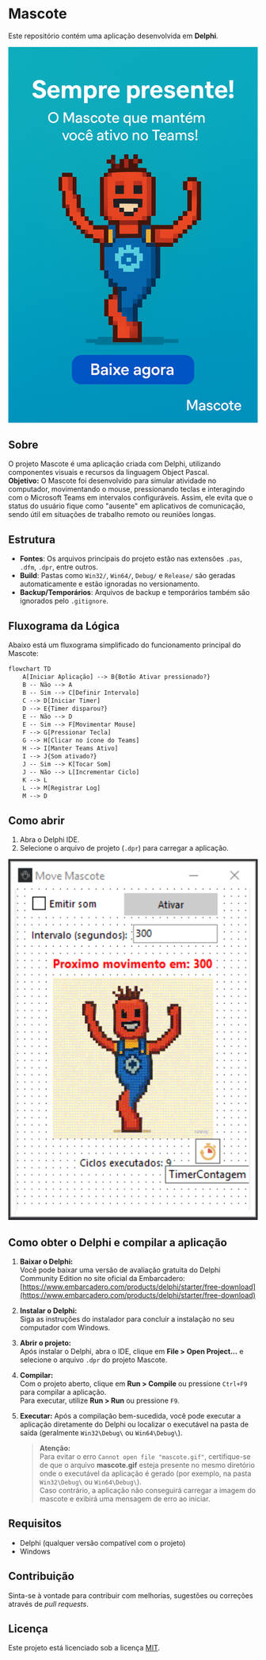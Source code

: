 # Mascote

Este repositório contém uma aplicação desenvolvida em **Delphi**.

<p align="center">
  <img src="image/mascote.png" alt="Mascote" width="510"/>
</p>

## Sobre

O projeto Mascote é uma aplicação criada com Delphi, utilizando componentes visuais e recursos da linguagem Object Pascal.  
**Objetivo:** O Mascote foi desenvolvido para simular atividade no computador, movimentando o mouse, pressionando teclas e interagindo com o Microsoft Teams em intervalos configuráveis. Assim, ele evita que o status do usuário fique como "ausente" em aplicativos de comunicação, sendo útil em situações de trabalho remoto ou reuniões longas.

## Estrutura

- **Fontes**: Os arquivos principais do projeto estão nas extensões `.pas`, `.dfm`, `.dpr`, entre outros.
- **Build**: Pastas como `Win32/`, `Win64/`, `Debug/` e `Release/` são geradas automaticamente e estão ignoradas no versionamento.
- **Backup/Temporários**: Arquivos de backup e temporários também são ignorados pelo `.gitignore`.

## Fluxograma da Lógica

Abaixo está um fluxograma simplificado do funcionamento principal do Mascote:

```mermaid
flowchart TD
    A[Iniciar Aplicação] --> B{Botão Ativar pressionado?}
    B -- Não --> A
    B -- Sim --> C[Definir Intervalo]
    C --> D[Iniciar Timer]
    D --> E{Timer disparou?}
    E -- Não --> D
    E -- Sim --> F[Movimentar Mouse]
    F --> G[Pressionar Tecla]
    G --> H[Clicar no ícone do Teams]
    H --> I[Manter Teams Ativo]
    I --> J{Som ativado?}
    J -- Sim --> K[Tocar Som]
    J -- Não --> L[Incrementar Ciclo]
    K --> L
    L --> M[Registrar Log]
    M --> D
```

## Como abrir

1. Abra o Delphi IDE.
2. Selecione o arquivo de projeto (`.dpr`) para carregar a aplicação.

<p align="center">
  <img src="image/mascote_delphi.png" alt="Mascote" width="510"/>
</p>

## Como obter o Delphi e compilar a aplicação

1. **Baixar o Delphi:**  
   Você pode baixar uma versão de avaliação gratuita do Delphi Community Edition no site oficial da Embarcadero:  
   [https://www.embarcadero.com/products/delphi/starter/free-download](https://www.embarcadero.com/products/delphi/starter/free-download)

2. **Instalar o Delphi:**  
   Siga as instruções do instalador para concluir a instalação no seu computador com Windows.

3. **Abrir o projeto:**  
   Após instalar o Delphi, abra o IDE, clique em **File > Open Project...** e selecione o arquivo `.dpr` do projeto Mascote.

4. **Compilar:**  
   Com o projeto aberto, clique em **Run > Compile** ou pressione `Ctrl+F9` para compilar a aplicação.  
   Para executar, utilize **Run > Run** ou pressione `F9`.

5. **Executar:**
   Após a compilação bem-sucedida, você pode executar a aplicação diretamente do Delphi ou localizar o executável na pasta de saída (geralmente `Win32\Debug\` ou `Win64\Debug\`).

   > **Atenção:**  
   > Para evitar o erro `Cannot open file "mascote.gif"`, certifique-se de que o arquivo **mascote.gif** esteja presente no mesmo diretório onde o executável da aplicação é gerado (por exemplo, na pasta `Win32\Debug\` ou `Win64\Debug\`).  
   > Caso contrário, a aplicação não conseguirá carregar a imagem do mascote e exibirá uma mensagem de erro ao iniciar.

## Requisitos

- Delphi (qualquer versão compatível com o projeto)
- Windows

## Contribuição

Sinta-se à vontade para contribuir com melhorias, sugestões ou correções através de *pull requests*.

## Licença

Este projeto está licenciado sob a licença [MIT](LICENSE).
